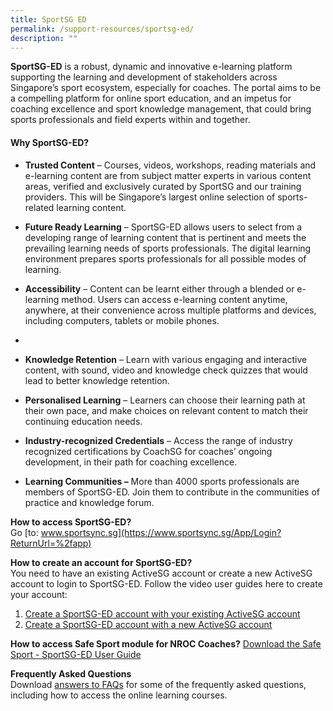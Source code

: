 ```yaml
---
title: SportSG ED
permalink: /support-resources/sportsg-ed/
description: ""
---
```

**SportSG-ED** is a robust, dynamic and innovative e-learning platform supporting the learning and development of stakeholders across Singapore’s sport ecosystem, especially for coaches. The portal aims to be a compelling platform for online sport education, and an impetus for coaching excellence and sport knowledge management, that could bring sports professionals and field experts within and together.

#### **Why SportSG-ED?**

* **Trusted Content** – Courses, videos, workshops, reading materials and e-learning content are from subject matter experts in various content areas, verified and exclusively curated by SportSG and our training providers. This will be Singapore’s largest online selection of sports-related learning content.

* **Future Ready Learning** – SportSG-ED allows users to select from a developing range of learning content that is pertinent and meets the prevailing learning needs of sports professionals. The digital learning environment prepares sports professionals for all possible modes of learning.

* **Accessibility** – Content can be learnt either through a blended or e-learning method. Users can access e-learning content anytime, anywhere, at their convenience across multiple platforms and devices, including computers, tablets or mobile phones.
* 
* **Knowledge Retention** – Learn with various engaging and interactive content, with sound, video and knowledge check quizzes that would lead to better knowledge retention.
* **Personalised Learning** – Learners can choose their learning path at their own pace, and make choices on relevant content to match their continuing education needs.
* **Industry-recognized Credentials** – Access the range of industry recognized certifications by CoachSG for coaches’ ongoing development, in their path for coaching excellence.
* **Learning Communities –** More than 4000 sports professionals are members of SportSG-ED. Join them to contribute in the communities of practice and knowledge forum.

**How to access SportSG-ED?**
<br>Go [to: www.sportsync.sg](https://www.sportsync.sg/App/Login?ReturnUrl=%2fapp)

**How to create an account for SportSG-ED?**
<br>
You need to have an existing ActiveSG account or create a new ActiveSG account to login to SportSG-ED. Follow the video user guides here to create your account:  

1. [Create a SportSG-ED account with your existing ActiveSG account](https://youtu.be/VDCeOSPZ2-E)
2. [Create a SportSG-ED account with a new ActiveSG account](https://youtu.be/QxOGlmJd8BA)

**How to access Safe Sport module for NROC Coaches?**
[Download the Safe Sport - SportSG-ED User Guide](/files/Support/SportSG%20ED/Safe%20Sport%20-%20SportSG-ED%20User%20Guide.pdf)

**Frequently Asked Questions**
<br>
Download [answers to FAQs](/files/Support/SportSG%20ED/SportSG-ED_FAQs.pdf) for some of the frequently asked questions, including how to access the online learning courses.
